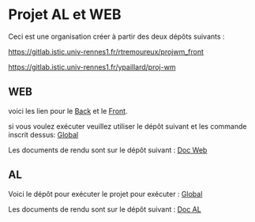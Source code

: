 # Projet AL et WEB

Ceci est une organisation créer à partir des deux dépôts suivants :

https://gitlab.istic.univ-rennes1.fr/rtremoureux/projwm_front

https://gitlab.istic.univ-rennes1.fr/ypaillard/proj-wm

## WEB
voici les lien pour le [Back](https://github.com/Projet-WEB-AL/BACK) et le [Front](https://github.com/Projet-WEB-AL/FRONT).

si vous voulez exécuter veuillez utiliser le dépôt suivant et les commande inscrit dessus: [Global](https://github.com/Projet-WEB-AL/Global)

Les documents de rendu sont sur le dépôt suivant : [Doc Web](https://github.com/Projet-WEB-AL/Doc-Web)

## AL

Voici le dépôt pour exécuter le projet pour exécuter : [Global](https://github.com/Projet-WEB-AL/Global)

Les documents de rendu sont sur le dépôt suivant : [Doc AL](https://github.com/Projet-WEB-AL/Doc-AL)
